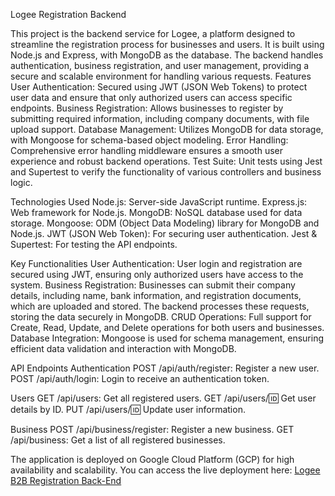 Logee Registration Backend

This project is the backend service for Logee, a platform designed to streamline the registration process for businesses and users. It is built using Node.js and Express, with MongoDB as the database. The backend handles authentication, business registration, and user management, providing a secure and scalable environment for handling various requests.
Features
    User Authentication: Secured using JWT (JSON Web Tokens) to protect user data and ensure that only authorized users can access specific endpoints.
    Business Registration: Allows businesses to register by submitting required information, including company documents, with file upload support.
    Database Management: Utilizes MongoDB for data storage, with Mongoose for schema-based object modeling.
    Error Handling: Comprehensive error handling middleware ensures a smooth user experience and robust backend operations.
    Test Suite: Unit tests using Jest and Supertest to verify the functionality of various controllers and business logic.

Technologies Used
    Node.js: Server-side JavaScript runtime.
    Express.js: Web framework for Node.js.
    MongoDB: NoSQL database used for data storage.
    Mongoose: ODM (Object Data Modeling) library for MongoDB and Node.js.
    JWT (JSON Web Token): For securing user authentication.
    Jest & Supertest: For testing the API endpoints.

Key Functionalities
    User Authentication:
        User login and registration are secured using JWT, ensuring only authorized users have access to the system.
    Business Registration:
        Businesses can submit their company details, including name, bank information, and registration documents, which are uploaded and stored.
        The backend processes these requests, storing the data securely in MongoDB.
    CRUD Operations:
        Full support for Create, Read, Update, and Delete operations for both users and businesses.
    Database Integration:
        Mongoose is used for schema management, ensuring efficient data validation and interaction with MongoDB.

API Endpoints Authentication
    POST /api/auth/register: Register a new user.
    POST /api/auth/login: Login to receive an authentication token.

Users
    GET /api/users: Get all registered users.
    GET /api/users/:id: Get user details by ID.
    PUT /api/users/:id: Update user information.

Business
    POST /api/business/register: Register a new business.
    GET /api/business: Get a list of all registered businesses.

The application is deployed on Google Cloud Platform (GCP) for high availability and scalability. You can access the live deployment here: [Logee B2B Registration Back-End](https://logeeregistbe-210399500671.asia-east1.run.app/)
